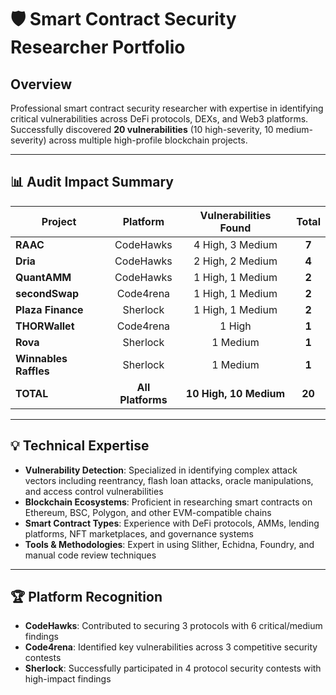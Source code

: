 

# 🛡️ Smart Contract Security Researcher Portfolio

## Overview
Professional smart contract security researcher with expertise in identifying critical vulnerabilities across DeFi protocols, DEXs, and Web3 platforms. Successfully discovered **20 vulnerabilities** (10 high-severity, 10 medium-severity) across multiple high-profile blockchain projects.

---

## 📊 Audit Impact Summary
| Project | Platform | Vulnerabilities Found | Total |
|---------|:--------:|:---------------------:|:-----:|
| **RAAC** | CodeHawks | 4 High, 3 Medium | **7** |
| **Dria** | CodeHawks | 2 High, 2 Medium | **4** |
| **QuantAMM** | CodeHawks | 1 High, 1 Medium | **2** |
| **secondSwap** | Code4rena | 1 High, 1 Medium | **2** |
| **Plaza Finance** | Sherlock | 1 High, 1 Medium | **2** |
| **THORWallet** | Code4rena | 1 High | **1** |
| **Rova** | Sherlock | 1 Medium | **1** |
| **Winnables Raffles** | Sherlock | 1 Medium | **1** |
| **TOTAL** | **All Platforms** | **10 High, 10 Medium** | **20** |

---

## 💡 Technical Expertise

- **Vulnerability Detection**: Specialized in identifying complex attack vectors including reentrancy, flash loan attacks, oracle manipulations, and access control vulnerabilities
- **Blockchain Ecosystems**: Proficient in researching smart contracts on Ethereum, BSC, Polygon, and other EVM-compatible chains
- **Smart Contract Types**: Experience with DeFi protocols, AMMs, lending platforms, NFT marketplaces, and governance systems
- **Tools & Methodologies**: Expert in using Slither, Echidna, Foundry, and manual code review techniques

---

## 🏆 Platform Recognition

- **CodeHawks**: Contributed to securing 3 protocols with 6 critical/medium findings
- **Code4rena**: Identified key vulnerabilities across 3 competitive security contests
- **Sherlock**: Successfully participated in 4 protocol security contests with high-impact findings
